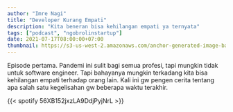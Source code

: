 ```yaml
---
author: "Imre Nagi"
title: "Developer Kurang Empati"
description: "Kita beneran bisa kehilangan empati ya ternyata"
tags: ["podcast", "ngobrolinstartup"]
date: 2021-07-17T08:00:00+07:00
thumbnail: https://s3-us-west-2.amazonaws.com/anchor-generated-image-bank/production/podcast_uploaded400/16745326/16745326-1626504009485-16bffddd3a6cd.jpg
---
```


Episode pertama. Pandemi ini sulit bagi semua profesi, tapi mungkin tidak untuk software engineer. Tapi bahayanya mungkin terkadang kita bisa kehilangan empati terhadap orang lain. Kali ini gw pengen cerita tentang apa salah satu kegelisahan gw beberapa waktu terakhir.

{{< spotify 56XB152jxzLA9DdjPyjNrL >}} 
